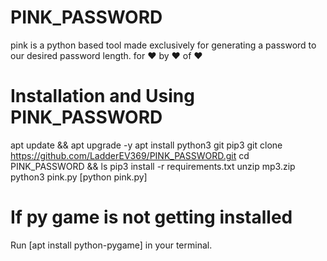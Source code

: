 # PINK_PASSWORD
pink is a python based tool made exclusively for generating a password to our desired password length.
for ❤️ 
by ❤️
of ❤️

# Installation and Using PINK_PASSWORD
apt update && apt upgrade -y
apt install python3 git pip3
git clone https://github.com/LadderEV369/PINK_PASSWORD.git
cd PINK_PASSWORD && ls
pip3 install -r requirements.txt
unzip mp3.zip
python3 pink.py [python pink.py]

# If py game is not getting installed 
Run [apt install python-pygame] in your terminal.
